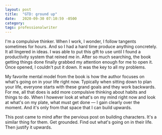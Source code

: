 ```yaml
---
layout: post
title:  "GTD: ground up"
date:   2020-09-30 07:10:59 -0500
category: 
tags: professionalwriter
---
```

I'm a compulsive thinker. When I work, I wonder, I follow tangents sometimes for hours. And so I had a hard time produce anything concretely. It all lingered in ideas. I was able to put this gift to use until I found a productivity system that reined me in. After so much searching, the book getting things done finally grabbed my attention enough for me to open it. Once opened, I couldn't put it down. It was the key to all my problems.

My favorite mental model from the book is how the author focuses on what's going on in your life right now. Typically when sitting down to plan your life, everyone starts with these grand goals and they work backwards. For me, all that does is add more compulsive thinking about habits and things to do. When I however look at what's on my mind right now and look at what's on my plate, what must get done — I gain clearly over the moment. And it's only from that space that I can build upwards.

This post came to mind after the pervious post on building characters. It's a similar thing for them. Get grounded. Find out what's going on in their life. Then justify it upwards.
